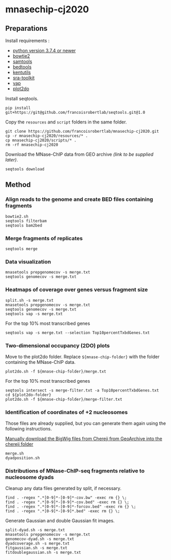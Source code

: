 # mnasechip-cj2020

## Preparations

Install requirements :
* [python version 3.7.4 or newer](https://www.python.org)
* [bowtie2](http://bowtie-bio.sourceforge.net/bowtie2/index.shtml)
* [samtools](http://www.htslib.org)
* [bedtools](https://bedtools.readthedocs.io/en/latest/)
* [kentutils](https://github.com/ENCODE-DCC/kentUtils)
* [sra-toolkit](https://trace.ncbi.nlm.nih.gov/Traces/sra/sra.cgi?cmd=show&f=software&m=software&s=software)
* [vap](https://bitbucket.org/labjacquespe/vap_core/src/master/)
* [plot2do](https://github.com/rchereji/plot2DO)

Install seqtools.

```shell
pip install git+https://git@github.com/francoisrobertlab/seqtools.git@1.0
```

Copy the `resources` and `script` folders in the same folder.

```shell
git clone https://github.com/francoisrobertlab/mnasechip-cj2020.git
cp -r mnasechip-cj2020/resources/* .
cp mnasechip-cj2020/scripts/* .
rm -rf mnasechip-cj2020
```

Download the MNase-ChIP data from GEO archive *(link to be supplied later)*.

```shell
seqtools download
```


## Method

### Align reads to the genome and create BED files containing fragments

```shell
bowtie2.sh
seqtools filterbam
seqtools bam2bed
```

### Merge fragments of replicates

```shell
seqtools merge
```

### Data visualization

```shell
mnasetools prepgenomecov -s merge.txt
seqtools genomecov -s merge.txt
```

### Heatmaps of coverage over genes versus fragment size

```shell
split.sh -s merge.txt
mnasetools prepgenomecov -s merge.txt
seqtools genomecov -s merge.txt
seqtools vap -s merge.txt
```

For the top 10% most transcribed genes

```shell
seqtools vap -s merge.txt --selection Top10percentTxbdGenes.txt
```

### Two-dimensional occupancy (2DO) plots

Move to the plot2do folder. Replace `${mnase-chip-folder}` with the folder containing the MNase-ChIP data.

```shell
plot2do.sh -f ${mnase-chip-folder}/merge.txt
```

For the top 10% most transcribed genes

```shell
seqtools intersect -s merge-filter.txt -a Top10percentTxbdGenes.txt
cd ${plot2do-folder}
plot2do.sh -f ${mnase-chip-folder}/merge-filter.txt
```

### Identification of coordinates of +2 nucleosomes

Those files are already supplied, but you can generate them again using the following instructions. 

[Manually download the BigWig files from Chereji from GeoArchive into the chereji folder](https://www.ncbi.nlm.nih.gov/geo/query/acc.cgi?acc=GSE97290)

```shell
merge.sh
dyadposition.sh
```

### Distributions of MNase-ChIP-seq fragments relative to nucleosome dyads

Cleanup any data files generated by split, if necessary.

```shell
find . -regex ".*[0-9]*-[0-9]*-cov.bw" -exec rm {} \;
find . -regex ".*[0-9]*-[0-9]*-cov.bed" -exec rm {} \;
find . -regex ".*[0-9]*-[0-9]*-forcov.bed" -exec rm {} \;
find . -regex ".*[0-9]*-[0-9]*.bed" -exec rm {} \;
```

Generate Gaussian and double Gaussian fit images.

```shell
split-dyad.sh -s merge.txt
mnasetools prepgenomecov -s merge.txt
genomecov-dyad.sh -s merge.txt
dyadcoverage.sh -s merge.txt
fitgaussian.sh -s merge.txt
fitdoublegaussian.sh -s merge.txt
```
